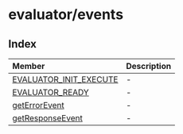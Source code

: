 # evaluator/events

## Index

| Member | Description |
| :------ | :------ |
| [EVALUATOR\_INIT\_EXECUTE](variables/EVALUATOR_INIT_EXECUTE.md) | - |
| [EVALUATOR\_READY](variables/EVALUATOR_READY.md) | - |
| [getErrorEvent](functions/getErrorEvent.md) | - |
| [getResponseEvent](functions/getResponseEvent.md) | - |
